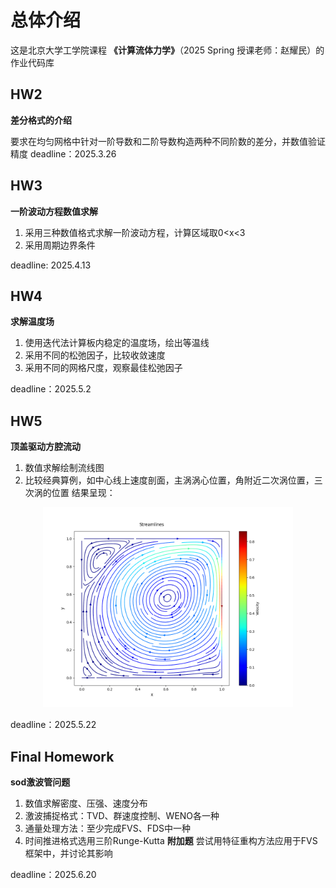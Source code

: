 # 总体介绍
这是北京大学工学院课程 **《计算流体力学》**（2025 Spring 授课老师：赵耀民）的作业代码库

## HW2
**差分格式的介绍**  

要求在均匀网格中针对一阶导数和二阶导数构造两种不同阶数的差分，并数值验证精度
deadline：2025.3.26

## HW3
**一阶波动方程数值求解**  

1. 采用三种数值格式求解一阶波动方程，计算区域取0<x<3
2. 采用周期边界条件
  

deadline: 2025.4.13
## HW4
**求解温度场**  

1. 使用迭代法计算板内稳定的温度场，绘出等温线
2. 采用不同的松弛因子，比较收敛速度
3. 采用不同的网格尺度，观察最佳松弛因子
   
deadline：2025.5.2
## HW5
**顶盖驱动方腔流动**
1. 数值求解绘制流线图
2. 比较经典算例，如中心线上速度剖面，主涡涡心位置，角附近二次涡位置，三次涡的位置
   结果呈现：
<p align="center">
  <img src="./HW5/StreamlinePlot.png" alt="流线图" width="400">
</p>
   
deadline：2025.5.22
## Final Homework
**sod激波管问题**
1. 数值求解密度、压强、速度分布
2. 激波捕捉格式：TVD、群速度控制、WENO各一种
3. 通量处理方法：至少完成FVS、FDS中一种
4. 时间推进格式选用三阶Runge-Kutta
**附加题**
尝试用特征重构方法应用于FVS框架中，并讨论其影响

deadline：2025.6.20
